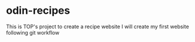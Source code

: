 # odin-recipes
This is TOP's project to create a recipe website
I will create my first website following git workflow